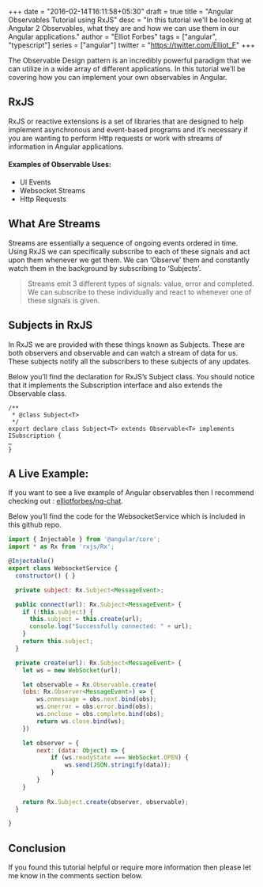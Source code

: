 +++
date = "2016-02-14T16:11:58+05:30"
draft = true
title = "Angular Observables Tutorial using RxJS"
desc = "In this tutorial we'll be looking at Angular 2 Observables, what they are and how we can use them in our Angular applications."
author = "Elliot Forbes"
tags = ["angular", "typescript"]
series = ["angular"]
twitter = "https://twitter.com/Elliot_F"
+++

The Observable Design pattern is an incredibly powerful paradigm that we can utilize in a wide array of different applications. In this tutorial we’ll be covering how you can implement your own observables in Angular. 

## RxJS

RxJS or reactive extensions is a set of libraries that are designed to help implement asynchronous and event-based programs and it’s necessary if you are wanting to perform Http requests or work with streams of information in Angular applications.

#### Examples of Observable Uses:

* UI Events
* Websocket Streams
* Http Requests

## What Are Streams

Streams are essentially a sequence of ongoing events ordered in time. Using RxJS we can specifically subscribe to each of these signals and act upon them whenever we get them. We can ‘Observe’ them and constantly watch them in the background by subscribing to ‘Subjects’. 

> Streams emit 3 different types of signals: value, error and completed. We can subscribe to these individually and react to whenever one of these signals is given.

## Subjects in RxJS

In RxJS we are provided with these things known as Subjects. These are both observers and observable and can watch a stream of data for us. These subjects notify all the subscribers to these subjects of any updates. 

Below you’ll find the declaration for RxJS’s Subject class. You should notice that it implements the Subscription interface and also extends the Observable class. 

~~~
/**
 * @class Subject<T>
 */
export declare class Subject<T> extends Observable<T> implements ISubscription {
…
}
~~~ 

## A Live Example:

<div class="github-link">If you want to see a live example of Angular observables then I recommend checking out : <a href="https://github.com/elliotforbes/ng-chat">elliotforbes/ng-chat</a>.</div>

Below you’ll find the code for the WebsocketService which is included in this github repo.

~~~js
import { Injectable } from '@angular/core';
import * as Rx from 'rxjs/Rx';

@Injectable()
export class WebsocketService {
  constructor() { }

  private subject: Rx.Subject<MessageEvent>;

  public connect(url): Rx.Subject<MessageEvent> {
    if (!this.subject) {
      this.subject = this.create(url);
      console.log("Successfully connected: " + url);
    } 
    return this.subject;
  }

  private create(url): Rx.Subject<MessageEvent> {
    let ws = new WebSocket(url);

    let observable = Rx.Observable.create(
    (obs: Rx.Observer<MessageEvent>) => {
        ws.onmessage = obs.next.bind(obs);
        ws.onerror = obs.error.bind(obs);
        ws.onclose = obs.complete.bind(obs);
        return ws.close.bind(ws);
    })

    let observer = {
        next: (data: Object) => {
            if (ws.readyState === WebSocket.OPEN) {
                ws.send(JSON.stringify(data));
            }
        }
    }
    
    return Rx.Subject.create(observer, observable);
  }

}
~~~

## Conclusion

If you found this tutorial helpful or require more information then please let me know in the comments section below.